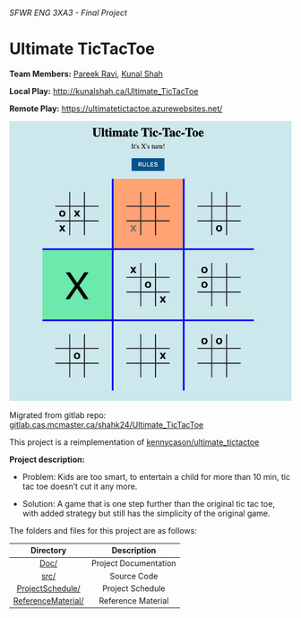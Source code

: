 ###### SFWR ENG 3XA3 - Final Project
# Ultimate TicTacToe

**Team Members:** [Pareek Ravi](https://github.com/ravipareek), [Kunal Shah](https://github.com/curiouskunal)

**Local Play:** http://kunalshah.ca/Ultimate_TicTacToe

**Remote Play:** https://ultimatetictactoe.azurewebsites.net/

![Example Game Screenshot](ReferenceMaterial/Example.png)



Migrated from gitlab repo: [gitlab.cas.mcmaster.ca/shahk24/Ultimate_TicTacToe](https://gitlab.cas.mcmaster.ca/shahk24/Ultimate_TicTacToe)

This project is a reimplementation of [kennycason/ultimate_tictactoe](https://github.com/kennycason/ultimate_tictactoe)

**Project description:**

* Problem: Kids are too smart, to entertain a child for more than 10 min, tic tac toe doesn’t cut it any more.

* Solution: A game that is one step further than the original tic tac toe, with added strategy but still has the simplicity of the original game. 

The folders and files for this project are as follows:

| **Directory**                               |  **Description**       |
| :--------:                                  | :--------:             |
| [Doc/](Doc)                                 |  Project Documentation |
| [src/](src)                                 |  Source Code           |
| [ProjectSchedule/](ProjectSchedule)         |  Project Schedule      |
| [ReferenceMaterial/](ReferenceMaterial)     |  Reference Material    |
